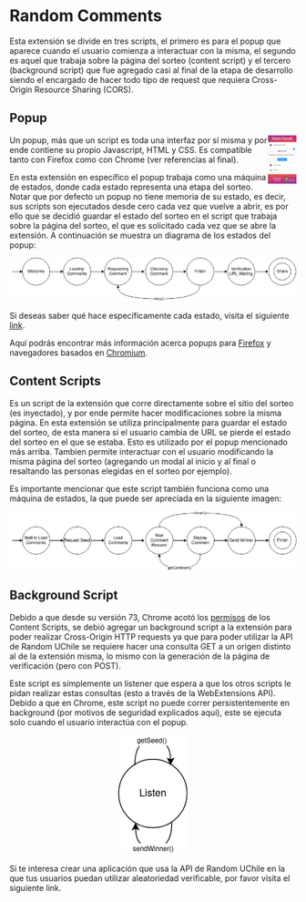 # Random Comments

Esta extensión se divide en tres scripts, el primero es para el popup que aparece cuando el usuario comienza a 
interactuar con la misma, el segundo es aquel que trabaja sobre la página del sorteo (content script) y el tercero
(background script) que fue agregado casi al final de la etapa de desarrollo siendo el encargado de hacer todo tipo de 
request que requiera Cross-Origin Resource Sharing (CORS).


## Popup
<img align="right" width="10%" src="../screenshots/welcome.png"/>
Un popup, más que un script es toda una interfaz por sí misma y por ende contiene su propio Javascript, HTML y CSS. Es 
compatible tanto con Firefox como con Chrome (ver referencias al final). 

En esta extensión en específico el popup trabaja como una máquina de estados, donde cada estado representa una etapa del
sorteo. Notar que por defecto un popup no tiene memoria de su estado, es decir, sus scripts son ejecutados desde cero
cada vez que vuelve a abrir, es por ello que se decidió guardar el estado del sorteo en el script que trabaja sobre la 
página del sorteo, el que es solicitado cada vez que se abre la extensión. A continuación se muestra un diagrama de los
estados del popup:

![Popup States Diagram](img/popup-diagram.png)

Si deseas saber qué hace específicamente cada estado, visita el siguiente [link](../popup/js/interface.js).

Aquí podrás encontrar más información acerca popups para [Firefox](https://developer.mozilla.org/en-US/docs/Mozilla/Add-ons/WebExtensions/user_interface/Popups) y navegadores basados en [Chromium](https://developer.chrome.com/extensions/user_interface#popup).


## Content Scripts

Es un script de la extensión que corre directamente sobre el sitio del sorteo (es inyectado), y por ende permite hacer
modificaciones sobre la misma página. En esta extensión se utiliza principalmente para guardar el estado del sorteo, de
esta manera si el usuario cambia de URL se pierde el estado del sorteo en el que se estaba. Esto es utilizado por el
popup mencionado más arriba. Tambien permite interactuar con el usuario modificando la misma página del sorteo 
(agregando un modal al inicio y al final o resaltando las personas elegidas en el sorteo por ejemplo).  

Es importante mencionar que este script también funciona como una máquina de estados, la que puede ser apreciada en la 
siguiente imagen:

![Content Script Diagram](img/content-script-diagram.png)


## Background Script

Debido a que desde su versión 73, Chrome acotó los [permisos](https://www.chromium.org/Home/chromium-security/extension-content-script-fetches) de los Content Scripts, se debió agregar un background
script a la extensión para poder realizar Cross-Origin HTTP requests ya que para poder utilizar la API de Random UChile
se requiere hacer una consulta GET a un origen distinto al de la extensión misma, lo mismo con la generación de la 
página de verificación (pero con POST).

Este script es símplemente un listener que espera a que los otros scripts le pidan realizar estas consultas (esto a 
través de la WebExtensions API). Debido a que en Chrome, este script no puede correr persistentemente en background (por 
motivos de seguridad explicados aquí), este se ejecuta solo cuando el usuario interactúa con el popup.

<p align="center">
    <img alt="Background Script Diagram" src="img/background-script-diagram.png"/>
</p>

Si te interesa crear una aplicación que usa la API de Random UChile en la que tus usuarios puedan utilizar aleatoriedad
verificable, por favor visita el siguiente link. 
